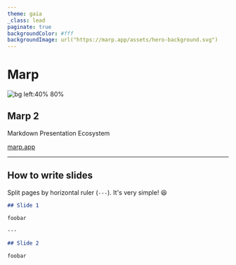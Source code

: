 ```yaml
---
theme: gaia
_class: lead
paginate: true
backgroundColor: #fff
backgroundImage: url("https://marp.app/assets/hero-background.svg")
---
```


# Marp

![bg left:40% 80%](https://marp.app/assets/marp.svg)

## Marp 2

Markdown Presentation Ecosystem

[marp.app](https://marp.app/)

---

## How to write slides

Split pages by horizontal ruler (`---`). It's very simple! :satisfied:

```markdown
## Slide 1

foobar

---

## Slide 2

foobar
```

